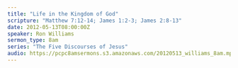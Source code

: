 ```yaml
---
title: "Life in the Kingdom of God"
scripture: "Matthew 7:12-14; James 1:2-3; James 2:8-13"
date: 2012-05-13T08:00:00Z
speaker: Ron Williams
sermon_type: 8am
series: "The Five Discourses of Jesus"
audio: https://pcpc8amsermons.s3.amazonaws.com/20120513_williams_8am.mp3 
---
```



